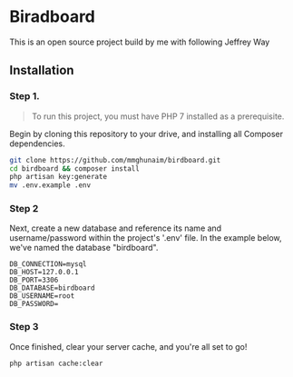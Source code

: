 # Biradboard

This is an open source project build by me with following Jeffrey Way

## Installation

### Step 1.

> To run this project, you must have PHP 7 installed as a prerequisite.

Begin by cloning this repository to your drive, and installing all Composer dependencies.

```bash
git clone https://github.com/mmghunaim/birdboard.git
cd birdboard && composer install
php artisan key:generate
mv .env.example .env
```

### Step 2

Next, create a new database and reference its name and username/password within the project's '.env' file. In the example below, we've named the database "birdboard".
```
DB_CONNECTION=mysql
DB_HOST=127.0.0.1
DB_PORT=3306
DB_DATABASE=birdboard
DB_USERNAME=root
DB_PASSWORD=
```

### Step 3
Once finished, clear your server cache, and you're all set to go!
```$xslt
php artisan cache:clear
```

